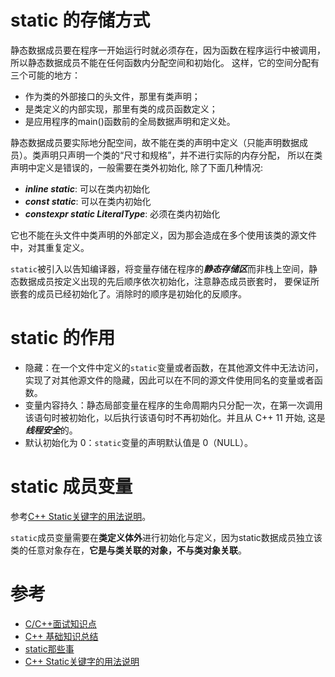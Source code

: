 # static 的存储方式

静态数据成员要在程序一开始运行时就必须存在，因为函数在程序运行中被调用，所以静态数据成员不能在任何函数内分配空间和初始化。 这样，它的空间分配有三个可能的地方：

- 作为类的外部接口的头文件，那里有类声明；
- 是类定义的内部实现，那里有类的成员函数定义；
- 是应用程序的main()函数前的全局数据声明和定义处。

静态数据成员要实际地分配空间，故不能在类的声明中定义（只能声明数据成员）。类声明只声明一个类的“尺寸和规格”，并不进行实际的内存分配， 所以在类声明中定义是错误的，一般需要在类外初始化, 除了下面几种情况:

- ***inline static***: 可以在类内初始化
- ***const static***: 可以在类内初始化
- ***constexpr static LiteralType***: 必须在类内初始化

它也不能在头文件中类声明的外部定义，因为那会造成在多个使用该类的源文件中，对其重复定义。

`static`被引入以告知编译器，将变量存储在程序的***静态存储区***而非栈上空间，静态数据成员按定义出现的先后顺序依次初始化，注意静态成员嵌套时， 要保证所嵌套的成员已经初始化了。消除时的顺序是初始化的反顺序。

# static 的作用

- 隐藏：在一个文件中定义的`static`变量或者函数，在其他源文件中无法访问，实现了对其他源文件的隐藏，因此可以在不同的源文件使用同名的变量或者函数。
- 变量内容持久：静态局部变量在程序的生命周期内只分配一次，在第一次调用该语句时被初始化，以后执行该语句时不再初始化。并且从 C++ 11 开始, 这是***线程安全***的。
- 默认初始化为 0：`static`变量的声明默认值是 0（NULL）。

# static 成员变量

参考[C++ Static关键字的用法说明](http://guozet.me/post/C++-Static-keyword/)。

`static`成员变量需要在**类定义体外**进行初始化与定义，因为static数据成员独立该类的任意对象存在，**它是与类关联的对象，不与类对象关联**。


# 参考

- [C/C++面试知识点](https://blog.nowcoder.net/n/597b7119c7ff40308fc6f9b59fdb041d)
- [C++ 基础知识总结](https://shengchangjian.github.io/2016/09/C++-basic.html#static)
- [static那些事](https://github.com/Light-City/CPlusPlusThings/tree/master/basic_content/static)
- [C++ Static关键字的用法说明](http://guozet.me/post/C++-Static-keyword/)